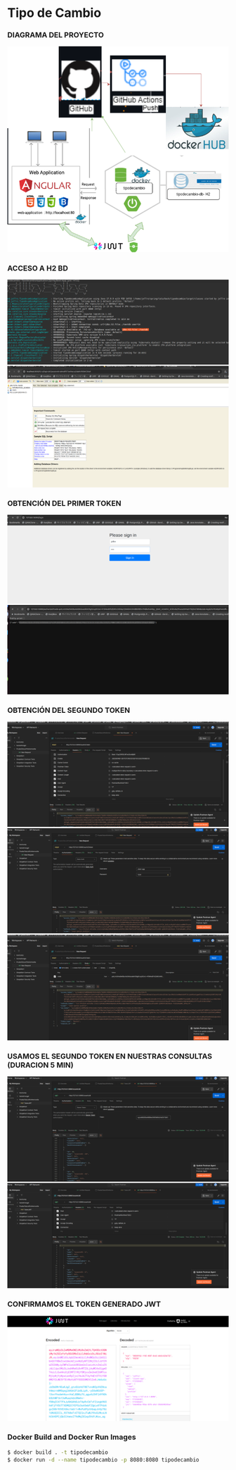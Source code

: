 # Tipo de Cambio

### DIAGRAMA DEL PROYECTO
![Alt text](https://raw.githubusercontent.com/joffrehermosilla/authserver/master/src/main/resources/Diagrama%20.png)

### ACCESO A H2 BD 
![Alt text](https://github.com/joffrehermosilla/authserver/blob/master/src/main/resources/Screenshot%20from%202024-04-05%2023-04-11.png)
![Alt text](https://github.com/joffrehermosilla/authserver/blob/master/src/main/resources/Screenshot%20from%202024-04-05%2023-05-36.png)


### OBTENCIÓN DEL PRIMER TOKEN
![Alt text](https://github.com/joffrehermosilla/authserver/blob/master/src/main/resources/Screenshot%20from%202024-04-07%2016-43-08.png)
![Alt text](https://github.com/joffrehermosilla/authserver/blob/master/src/main/resources/Screenshot%20from%202024-04-07%2016-43-49.png)

### OBTENCIÓN DEL SEGUNDO TOKEN
![Alt text](https://github.com/joffrehermosilla/authserver/blob/master/src/main/resources/Screenshot%20from%202024-04-07%2016-44-19.png)
![Alt text](https://github.com/joffrehermosilla/authserver/blob/master/src/main/resources/Screenshot%20from%202024-04-07%2016-44-29.png)
![Alt text](https://github.com/joffrehermosilla/authserver/blob/master/src/main/resources/Screenshot%20from%202024-04-07%2016-44-05.png)


### USAMOS EL SEGUNDO TOKEN EN NUESTRAS CONSULTAS (DURACION 5 MIN)
![Alt text](https://github.com/joffrehermosilla/authserver/blob/master/src/main/resources/Screenshot%20from%202024-04-07%2016-52-39.png)
![Alt text](https://github.com/joffrehermosilla/authserver/blob/master/src/main/resources/Screenshot%20from%202024-04-07%2016-52-00.png)

### CONFIRMAMOS EL TOKEN GENERADO JWT
![Alt text](https://github.com/joffrehermosilla/authserver/blob/master/src/main/resources/Screenshot%20from%202024-04-07%2017-16-18.png)


### Docker Build and Docker Run Images
```bash
$ docker build . -t tipodecambio
$ docker run -d --name tipodecambio -p 8080:8080 tipodecambio
```
